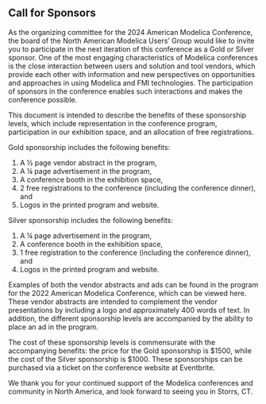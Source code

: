 ## Call for Sponsors

As the organizing committee for the 2024 American Modelica Conference, the board of the North American Modelica Users’ Group would like to invite you to participate in the next iteration of this conference as a Gold or Silver sponsor.  One of the most engaging characteristics of Modelica conferences is the close interaction between users and solution and tool vendors, which provide each other with information and new perspectives on opportunities and approaches in using Modelica and FMI technologies.  The participation of sponsors in the conference enables such interactions and makes the conference possible.  

This document is intended to describe the benefits of these sponsorship levels, which include representation in the conference program, participation in our exhibition space, and an allocation of free registrations.  

Gold sponsorship includes the following benefits: 

1.	A ½ page vendor abstract in the program, 
1.	A ¼ page advertisement in the program,
1.	A conference booth in the exhibition space,
1.	2 free registrations to the conference (including the conference dinner), and 
1.	Logos in the printed program and website.

Silver sponsorship includes the following benefits:

1.	A ¼ page advertisement in the program,
1.	A conference booth in the exhibition space,
1.	1 free registration to the conference (including the conference dinner), and
1.	Logos in the printed program and website.

Examples of both the vendor abstracts and ads can be found in the program for the 2022 American Modelica Conference, which can be viewed here.  These vendor abstracts are intended to complement the vendor presentations by including a logo and approximately 400 words of text.  In addition, the different sponsorship levels are accompanied by the ability to place an ad in the program.  

The cost of these sponsorship levels is commensurate with the accompanying benefits: the price for the Gold sponsorship is $1500, while the cost of the Silver sponsorship is $1000.  These sponsorships can be purchased via a ticket on the conference website at Eventbrite.  

We thank you for your continued support of the Modelica conferences and community in North America, and look forward to seeing you in Storrs, CT.
